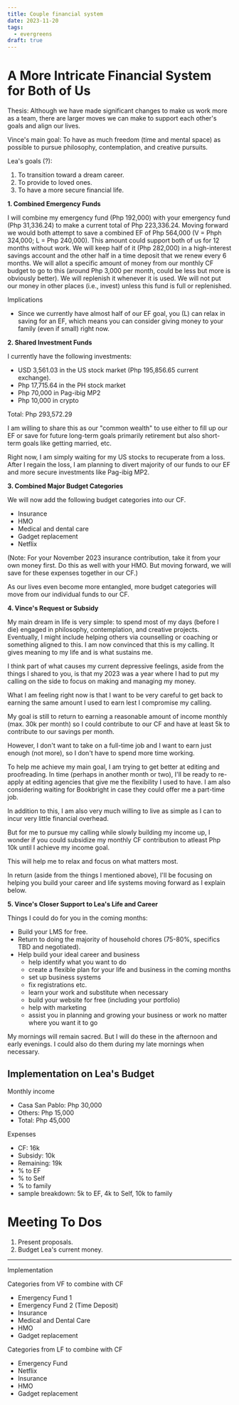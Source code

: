 ```yaml
---
title: Couple financial system
date: 2023-11-20
tags:
  - evergreens
draft: true
---
```

# A More Intricate Financial System for Both of Us

Thesis: Although we have made significant changes to make us work more as a team, there are larger moves we can make to support each other's goals and align our lives.

Vince's main goal: To have as much freedom (time and mental space) as possible to pursue philosophy, contemplation, and creative pursuits.

Lea's goals (?):
1. To transition toward a dream career.
2. To provide to loved ones.
3. To have a more secure financial life.

**1. Combined Emergency Funds**

I will combine my emergency fund (Php 192,000) with your emergency fund (Php 31,336.24) to make a current total of Php 223,336.24. Moving forward we would both attempt to save a combined EF of Php 564,000 (V = Phph 324,000; L = Php 240,000). This amount could support both of us for 12 months without work. We will keep half of it (Php 282,000) in a high-interest savings account and the other half in a time deposit that we renew every 6 months. We will allot a specific amount of money from our monthly CF budget to go to this (around Php 3,000 per month, could be less but more is obviously better). We will replenish it whenever it is used. We will not put our money in other places (i.e., invest) unless this fund is full or replenished.

Implications
- Since we currently have almost half of our EF goal, you (L) can relax in saving for an EF, which means you can consider giving money to your family (even if small) right now.

**2. Shared Investment Funds**

I currently have the following investments:
- USD 3,561.03 in the US stock market (Php 195,856.65 current exchange).
- Php 17,715.64 in the PH stock market
- Php 70,000 in Pag-ibig MP2
- Php 10,000 in crypto

Total: Php 293,572.29

I am willing to share this as our "common wealth" to use either to fill up our EF or save for future long-term goals primarily retirement but also short-term goals like getting married, etc.

Right now, I am simply waiting for my US stocks to recuperate from a loss. After I regain the loss, I am planning to divert majority of our funds to our EF and more secure investments like Pag-ibig MP2.

**3. Combined Major Budget Categories**

We will now add the following budget categories into our CF.
- Insurance
- HMO
- Medical and dental care
- Gadget replacement
- Netflix

(Note: For your November 2023 insurance contribution, take it from your own money first. Do this as well with your HMO. But moving forward, we will save for these expenses together in our CF.)

As our lives even become more entangled, more budget categories will move from our individual funds to our CF.

**4. Vince's Request or Subsidy**

My main dream in life is very simple: to spend most of my days (before I die) engaged in philosophy, contemplation, and creative projects. Eventually, I might include helping others via counselling or coaching or something aligned to this. I am now convinced that this is my calling. It gives meaning to my life and is what sustains me.

I think part of what causes my current depressive feelings, aside from the things I shared to you, is that my 2023 was a year where I had to put my calling on the side to focus on making and managing my money.

What I am feeling right now is that I want to be very careful to get back to earning the same amount I used to earn lest I compromise my calling.

My goal is still to return to earning a reasonable amount of income monthly (max. 30k per month) so I could contribute to our CF and have at least 5k to contribute to our savings per month.

However, I don't want to take on a full-time job and I want to earn just enough (not more), so I don't have to spend more time working.

To help me achieve my main goal, I am trying to get better at editing and proofreading. In time (perhaps in another month or two), I'll be ready to re-apply at editing agencies that give me the flexibility I used to have. I am also considering waiting for Bookbright in case they could offer me a part-time job.

In addition to this, I am also very much willing to live as simple as I can to incur very little financial overhead.

But for me to pursue my calling while slowly building my income up, I wonder if you could subsidize my monthly CF contribution to atleast Php 10k until I achieve my income goal.

This will help me to relax and focus on what matters most.

In return (aside from the things I mentioned above), I'll be focusing on helping you build your career and life systems moving forward as I explain below.

**5. Vince's Closer Support to Lea's Life and Career**

Things I could do for you in the coming months:
- Build your LMS for free.
- Return to doing the majority of household chores (75-80%, specifics TBD and negotiated).
- Help build your ideal career and business
	- help identify what you want to do
	- create a flexible plan for your life and business in the coming months
	- set up business systems
	- fix registrations etc.
	- learn your work and substitute when necessary
	- build your website for free (including your portfolio)
	- help with marketing
	- assist you in planning and growing your business or work no matter where you want it to go

My mornings will remain sacred. But I will do these in the afternoon and early evenings. I could also do them during my late mornings when necessary.

## Implementation on Lea's Budget

Monthly income
- Casa San Pablo: Php 30,000
- Others: Php 15,000
- Total: Php 45,000

Expenses
- CF: 16k
- Subsidy: 10k
- Remaining: 19k
- % to EF
- % to Self
- % to family
- sample breakdown: 5k to EF, 4k to Self, 10k to family

# Meeting To Dos

1. Present proposals.
2. Budget Lea's current money.


---

Implementation

Categories from VF to combine with CF

- Emergency Fund 1
- Emergency Fund 2 (Time Deposit)
- Insurance
- Medical and Dental Care
- HMO
- Gadget replacement

Categories from LF to combine with CF

- Emergency Fund
- Netflix
- Insurance
- HMO
- Gadget replacement
